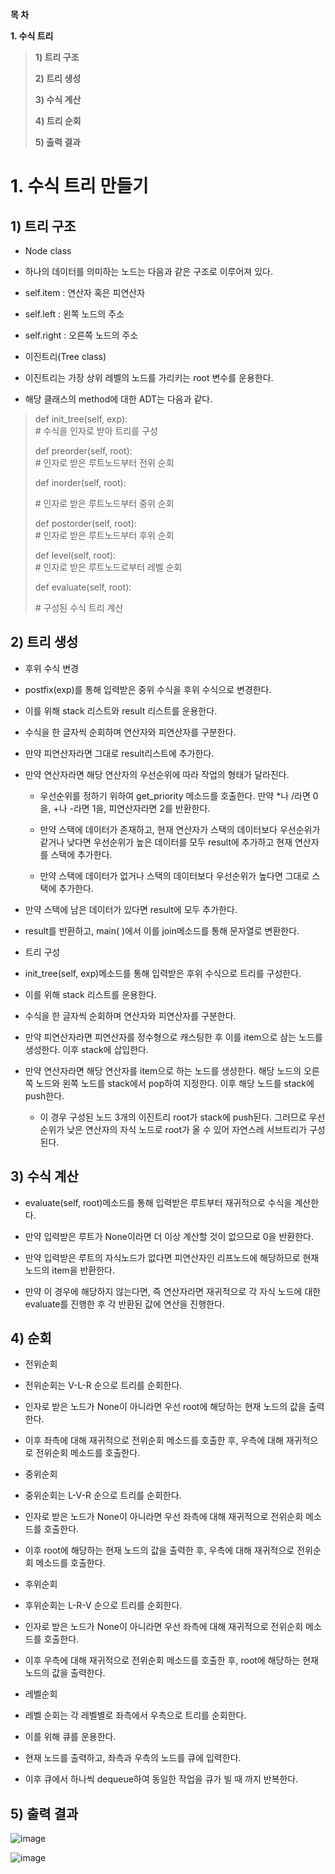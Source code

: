 **목 차**

**1. 수식 트리**

> **1) 트리 구조**
>
> **2) 트리 생성**
>
> **3) 수식 계산**
>
> **4) 트리 순회**
>
> **5) 출력 결과**



# **1. 수식 트리 만들기**

## **1) 트리 구조**

-   Node class

<!-- -->

-   하나의 데이터를 의미하는 노드는 다음과 같은 구조로 이루어져 있다.

-   self.item : 연산자 혹은 피연산자

-   self.left : 왼쪽 노드의 주소

-   self.right : 오른쪽 노드의 주소

<!-- -->

-   이진트리(Tree class)

<!-- -->

-   이진트리는 가장 상위 레벨의 노드를 가리키는 root 변수를 운용한다.

-   해당 클래스의 method에 대한 ADT는 다음과 같다.

> def init\_tree(self, exp):\
> \# 수식을 인자로 받아 트리를 구성
>
> def preorder(self, root):\
> \# 인자로 받은 루트노드부터 전위 순회
>
> def inorder(self, root):
>
> \# 인자로 받은 루트노드부터 중위 순회
>
> def postorder(self, root):\
> \# 인자로 받은 루트노드부터 후위 순회
>
> def level(self, root):\
> \# 인자로 받은 루트노드로부터 레벨 순회
>
> def evaluate(self, root):
>
> \# 구성된 수식 트리 계산

## **2) 트리 생성**

-   후위 수식 변경

<!-- -->

-   postfix(exp)를 통해 입력받은 중위 수식을 후위 수식으로 변경한다.

-   이를 위해 stack 리스트와 result 리스트를 운용한다.

-   수식을 한 글자씩 순회하며 연산자와 피연산자를 구분한다.

-   만약 피연산자라면 그대로 result리스트에 추가한다.

-   만약 연산자라면 해당 연산자의 우선순위에 따라 작업의
    형태가 달라진다.

    -   우선순위를 정하기 위하여 get\_priority 메소드를 호출한다. 만약
        \*나 /라면 0을, +나 -라면 1을, 피연산자라면 2를 반환한다.

    -   만약 스택에 데이터가 존재하고, 현재 연산자가 스택의 데이터보다
        우선순위가 같거나 낮다면 우선순위가 높은 데이터를 모두 result에
        추가하고 현재 연산자를 스택에 추가한다.

    -   만약 스택에 데이터가 없거나 스택의 데이터보다 우선순위가 높다면
        그대로 스택에 추가한다.

-   만약 스택에 남은 데이터가 있다면 result에 모두 추가한다.

-   result를 반환하고, main( )에서 이를 join메소드를 통해
    문자열로 변환한다.

<!-- -->

-   트리 구성

<!-- -->

-   init\_tree(self, exp)메소드를 통해 입력받은 후위 수식으로
    트리를 구성한다.

-   이를 위해 stack 리스트를 운용한다.

-   수식을 한 글자씩 순회하며 연산자와 피연산자를 구분한다.

-   만약 피연산자라면 피연산자를 정수형으로 캐스팅한 후 이를 item으로
    삼는 노드를 생성한다. 이후 stack에 삽입한다.

-   만약 연산자라면 해당 연산자를 item으로 하는 노드를 생성한다. 해당
    노드의 오른쪽 노드와 왼쪽 노드를 stack에서 pop하여 지정한다. 이후
    해당 노드를 stack에 push한다.

    -   이 경우 구성된 노드 3개의 이진트리 root가 stack에 push된다.
        그러므로 우선순위가 낮은 연산자의 자식 노드로 root가 올 수 있어
        자연스레 서브트리가 구성된다.

## **3) 수식 계산**

-   evaluate(self, root)메소드를 통해 입력받은 루트부터 재귀적으로
    수식을 계산한다.

<!-- -->

-   만약 입력받은 루트가 None이라면 더 이상 계산할 것이 없으므로
    0을 반환한다.

-   만약 입력받은 루트의 자식노드가 없다면 피연산자인 리프노드에
    해당하므로 현재 노드의 item을 반환한다.

-   만약 이 경우에 해당하지 않는다면, 즉 연산자라면 재귀적으로 각 자식
    노드에 대한 evaluate를 진행한 후 각 반환된 값에 연산을 진행한다.

## **4) 순회**

-   전위순회

<!-- -->

-   전위순회는 V-L-R 순으로 트리를 순회한다.

-   인자로 받은 노드가 None이 아니라면 우선 root에 해당하는 현재 노드의
    값을 출력한다.

-   이후 좌측에 대해 재귀적으로 전위순회 메소드를 호출한 후, 우측에 대해
    재귀적으로 전위순회 메소드를 호출한다.

<!-- -->

-   중위순회

<!-- -->

-   중위순회는 L-V-R 순으로 트리를 순회한다.

-   인자로 받은 노드가 None이 아니라면 우선 좌측에 대해 재귀적으로
    전위순회 메소드를 호출한다.

-   이후 root에 해당하는 현재 노드의 값을 출력한 후, 우측에 대해
    재귀적으로 전위순회 메소드를 호출한다.

<!-- -->

-   후위순회

<!-- -->

-   후위순회는 L-R-V 순으로 트리를 순회한다.

-   인자로 받은 노드가 None이 아니라면 우선 좌측에 대해 재귀적으로
    전위순회 메소드를 호출한다.

-   이후 우측에 대해 재귀적으로 전위순회 메소드를 호출한 후, root에
    해당하는 현재 노드의 값을 출력한다.

<!-- -->

-   레벨순회

<!-- -->

-   레벨 순회는 각 레벨별로 좌측에서 우측으로 트리를 순회한다.

-   이를 위해 큐를 운용한다.

-   현재 노드를 출력하고, 좌측과 우측의 노드를 큐에 입력한다.

-   이후 큐에서 하나씩 dequeue하여 동일한 작업을 큐가 빌 때
    까지 반복한다.

## **5) 출력 결과**

   ![image](https://user-images.githubusercontent.com/63644587/119696591-4eb23c00-be8a-11eb-8717-b39484f1b9a8.png)
   
   ![image](https://user-images.githubusercontent.com/63644587/119696613-57a30d80-be8a-11eb-8f1a-1778fab951e9.png)


